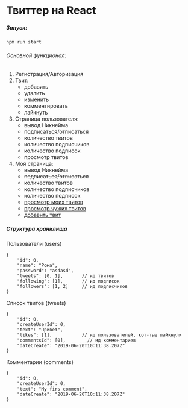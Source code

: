 # Твиттер на React

##### Запуск:
    npm run start

###### Основной функционал:
<ol>
    <li>Регистрация/Авторизация</li>
    <li>Твит: 
        <ul>
            <li>добавить</li>
            <li>удалить</li>
            <li>изменить</li>
            <li>комментировать</li>
            <li>лайкнуть</li>
        </ul>
    </li>
    <li>Страница пользователя:
        <ul>
            <li>вывод Никнейма</li>
            <li>подписаться/отписаться</li>
            <li>количество твитов</li>
            <li>количество подписчиков</li>
            <li>количество подписок</li>
            <li>просмотр твитов</li>
        </ul>
    </li>
    <li>Моя страница:
        <ul>
            <li>вывод Никнейма</li>
            <li><s>подписаться/отписаться</s></li>
            <li>количество твитов</li>
            <li>количество подписчиков</li>
            <li>количество подписок</li>
            <li><u>просмотр моих твитов</u></li>
            <li><u>просмотр чужих твитов</u></li>
            <li><u>добавить твит</u></li>
        </ul>
    </li>
</ol>

##### Структура хранилища

Пользователи (users)


    {
        "id": 0,
        "name": "Рома",
        "password": "asdasd",
        "tweets": [0, 1],       // ид твитов
        "following": [1],       // ид подписок
        "followers": [1, 2]     // ид подписчиков
    }
   
Список твитов (tweets)

    
    {
        "id": 0,
        "createUserId": 0,
        "text": "Привет",
        "likes": [1],           // ид пользователей, кот-тые лайкнули
        "commentsId": [0],        // ид комментариев
        "dateCreate": "2019-06-20T10:11:38.207Z"
    }

Комментарии (comments)

    {
        "id": 0,
        "createUserId": 0,
        "text": "My firs comment",
        "dateCreate": "2019-06-20T10:11:38.207Z"
    }

